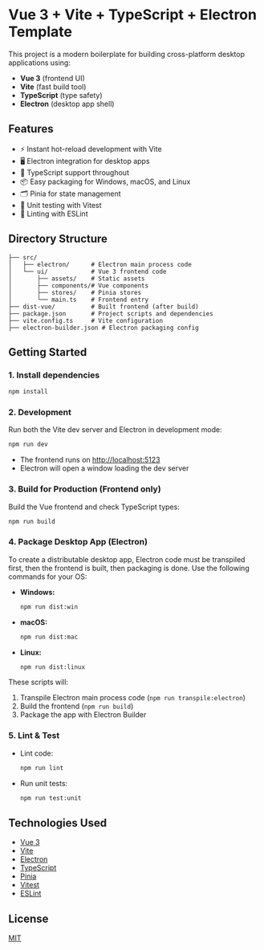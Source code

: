 # Vue 3 + Vite + TypeScript + Electron Template

This project is a modern boilerplate for building cross-platform desktop applications using:
- **Vue 3** (frontend UI)
- **Vite** (fast build tool)
- **TypeScript** (type safety)
- **Electron** (desktop app shell)

## Features
- ⚡️ Instant hot-reload development with Vite
- 🖥️ Electron integration for desktop apps
- 📝 TypeScript support throughout
- 📦 Easy packaging for Windows, macOS, and Linux
- 🗂️ Pinia for state management
- 🧪 Unit testing with Vitest
- 🧹 Linting with ESLint

## Directory Structure
```
├── src/
│   ├── electron/      # Electron main process code
│   └── ui/            # Vue 3 frontend code
│       ├── assets/    # Static assets
│       ├── components/# Vue components
│       ├── stores/    # Pinia stores
│       └── main.ts    # Frontend entry
├── dist-vue/          # Built frontend (after build)
├── package.json       # Project scripts and dependencies
├── vite.config.ts     # Vite configuration
├── electron-builder.json # Electron packaging config
```

## Getting Started

### 1. Install dependencies
```bash
npm install
```

### 2. Development
Run both the Vite dev server and Electron in development mode:
```bash
npm run dev
```

- The frontend runs on [http://localhost:5123](http://localhost:5123)
- Electron will open a window loading the dev server

### 3. Build for Production (Frontend only)
Build the Vue frontend and check TypeScript types:
```bash
npm run build
```

### 4. Package Desktop App (Electron)
To create a distributable desktop app, Electron code must be transpiled first, then the frontend is built, then packaging is done. Use the following commands for your OS:
- **Windows:**
  ```bash
  npm run dist:win
  ```
- **macOS:**
  ```bash
  npm run dist:mac
  ```
- **Linux:**
  ```bash
  npm run dist:linux
  ```

These scripts will:
1. Transpile Electron main process code (`npm run transpile:electron`)
2. Build the frontend (`npm run build`)
3. Package the app with Electron Builder

### 5. Lint & Test
- Lint code:
  ```bash
  npm run lint
  ```
- Run unit tests:
  ```bash
  npm run test:unit
  ```

## Technologies Used
- [Vue 3](https://vuejs.org/)
- [Vite](https://vitejs.dev/)
- [Electron](https://www.electronjs.org/)
- [TypeScript](https://www.typescriptlang.org/)
- [Pinia](https://pinia.vuejs.org/)
- [Vitest](https://vitest.dev/)
- [ESLint](https://eslint.org/)

## License
[MIT](LICENSE)
